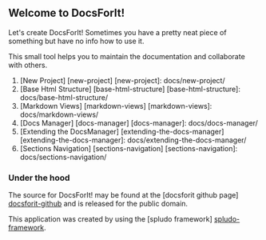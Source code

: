 ## Welcome to DocsForIt!

Let's create DocsForIt! Sometimes you have a pretty neat piece of something
but have no info how to use it.

This small tool helps you to maintain the documentation and collaborate with
others.

1. [New Project] [new-project] 
  [new-project]: docs/new-project/
2. [Base Html Structure] [base-html-structure] 
  [base-html-structure]: docs/base-html-structure/
3. [Markdown Views] [markdown-views] 
  [markdown-views]: docs/markdown-views/
4. [Docs Manager] [docs-manager] 
  [docs-manager]: docs/docs-manager/
5. [Extending the DocsManager] [extending-the-docs-manager] 
  [extending-the-docs-manager]: docs/extending-the-docs-manager/
6. [Sections Navigation] [sections-navigation] 
  [sections-navigation]: docs/sections-navigation/

### Under the hood

The source for DocsForIt! may be found at the [docsforit github page]
[docsforit-github] and is released for the public domain.

  [docsforit-github]: http://github.com/DracoBlue/docsforit

This application was created by using the [spludo framework] [spludo-framework].

 [spludo-framework]: http://spludo.com
                     (A powerful webframework for node.JS)